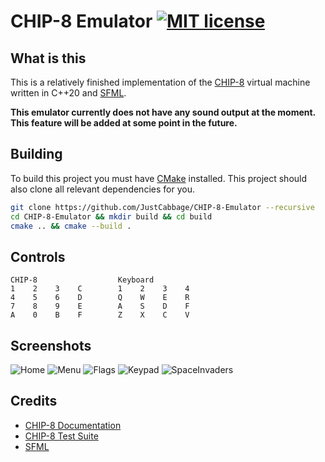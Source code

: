 # CHIP-8 Emulator [![MIT license](https://img.shields.io/badge/License-MIT-blue.svg)](https://lbesson.mit-license.org/)

## What is this
This is a relatively finished implementation of the [CHIP-8](https://en.wikipedia.org/wiki/CHIP-8) virtual machine written in C++20 and [SFML](https://www.sfml-dev.org/). 

**This emulator currently does not have any sound output at the moment. This feature will be added at some point in the future.**

## Building

To build this project you must have [CMake](https://cmake.org/) installed. This project should also clone all relevant dependencies for you.

```bash
git clone https://github.com/JustCabbage/CHIP-8-Emulator --recursive
cd CHIP-8-Emulator && mkdir build && cd build
cmake .. && cmake --build .
```

## Controls
```
CHIP-8                  Keyboard
1    2    3    C        1    2    3    4
4    5    6    D        Q    W    E    R
7    8    9    E        A    S    D    F
A    0    B    F        Z    X    C    V
```

## Screenshots

![Home](https://raw.github.com/JustCabbage/CHIP-8-Emulator/master/Screenshots/home.png)
![Menu](https://raw.github.com/JustCabbage/CHIP-8-Emulator/master/Screenshots/menu.png)
![Flags](https://raw.github.com/JustCabbage/CHIP-8-Emulator/master/Screenshots/flags.png)
![Keypad](https://raw.github.com/JustCabbage/CHIP-8-Emulator/master/Screenshots/keypad.png)
![SpaceInvaders](https://raw.github.com/JustCabbage/CHIP-8-Emulator/master/Screenshots/space-invaders.png)

## Credits
 - [CHIP-8 Documentation](http://devernay.free.fr/hacks/chip8/C8TECH10.HTM)
 - [CHIP-8 Test Suite](https://github.com/Timendus/chip8-test-suite)
 - [SFML](https://www.sfml-dev.org/)
